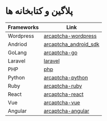 # پلاگین و کتابخانه ها

| Frameworks     | Link |
| ------------- | ------------------------ |
| Wordpress | [arcaptcha-wordpress](https://arcaptcha.ir/rec-redirect?links=https%3A%2F%2Farcaptcha.ir%2Fblog%2F%D8%A7%D9%81%D8%B2%D9%88%D9%86%D9%87-%D9%88%D8%B1%D8%AF%D9%BE%D8%B1%D8%B3-%DA%A9%D9%BE%DA%86%D8%A7,https%3A%2F%2Fwordpress.org%2Fplugins%2Farcaptcha%2F)|
| Andriod     | [arcaptcha_android_sdk](https://github.com/arcaptcha/arcaptcha_android_sdk) |
| GoLang | [arcaptcha-go](https://github.com/arcaptcha/arcaptcha-go)       |
|  Laravel   | [laravel](https://arcaptcha.ir/blog/%DA%A9%D9%BE%DA%86%D8%A7-%D8%AF%D8%B1-php-laravel)       |
| PHP   | [php](https://arcaptcha.ir/blog/%DA%A9%D9%BE%DA%86%D8%A7-%D8%AF%D8%B1-php-laravel) |
| Python  | [arcaptcha-python](https://github.com/evokelektrique/arcaptcha-python)         |
| Ruby   | [arcaptcha-ruby](https://arcaptcha.ir/rec-redirect?links=https%3A%2F%2Fgithub.com%2Fevokelektrique%2Farcaptcha-ruby)     |
| React  | [arcaptcha-react](https://github.com/arcaptcha/Arcaptcha-React-js)             |
| Vue  | [arcaptcha-vue](https://arcaptcha.ir/rec-redirect?links=https%3A%2F%2Fgithub.com%2Farcaptcha%2Farcaptcha-vue)        |
| Angular  | [arcaptcha-angular](https://github.com/arcaptcha/arcaptcha-angular)             |